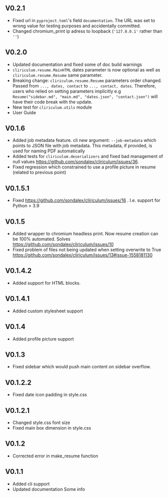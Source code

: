 ## V0.2.1

* Fixed url in `pyproject.toml`'s field `documentation`. The URL was set to wrong value for testing purposes and accidentally committed. 
* Changed chromium_print ip adress to loopback (`'127.0.0.1'` rather than `''`)

## V0.2.0

* Updated documentation and fixed some of doc build warnings
* `cliriculum.resume.MainHTML` dates parameter is now optional as well as `cliriculum.resume.Resume` same parameter.
* Breaking change: `cliriculum.resume.Resume` parameters order changed. Passed from `..., dates, contact` to `..., contact, dates`. 
Therefore, users who relied on setting parameters implicitly e.g 
`Resume("sidebar.md", "main.md", "dates.json", "contact.json")` will have their code break with the update. 
* New test for `cliriculum.utils` module
* User Guide

## V0.1.6

* Added job metadata feature. cli new argument: `--job-metadata` which points to JSON file with job metadata. This metadata, if provided, is used for naming PDF automatically
* Added tests for `cliriculum.deserializers` and fixed bad management of null values https://github.com/sondalex/cliriculum/issues/36.
* Fixed regression which constrained to use a profile picture in resume (related to previous point)

## V0.1.5.1

* Fixed https://github.com/sondalex/cliriculum/issues/16 . I.e. support for Python > 3.9

## V0.1.5

* Added wrapper to chromium headless print. Now resume creation can be 100% automated. Solves https://github.com/sondalex/cliriculum/issues/10
* Fixed problem of files not being updated when setting overwrite to True https://github.com/sondalex/cliriculum/issues/13#issue-1558181130


## V0.1.4.2

* Added support for HTML blocks.

## V0.1.4.1

* Added custom stylesheet support

## V0.1.4

* Added profile picture support

## V0.1.3

* Fixed sidebar which would push main content on sidebar overflow.

## V0.1.2.2

* Fixed date icon padding in  style.css

## V0.1.2.1

* Changed style.css font size
* Fixed main box dimension in style.css

## V0.1.2

* Corrected error in make_resume function

## V0.1.1

* Added cli support
* Updated documentation
Some info
